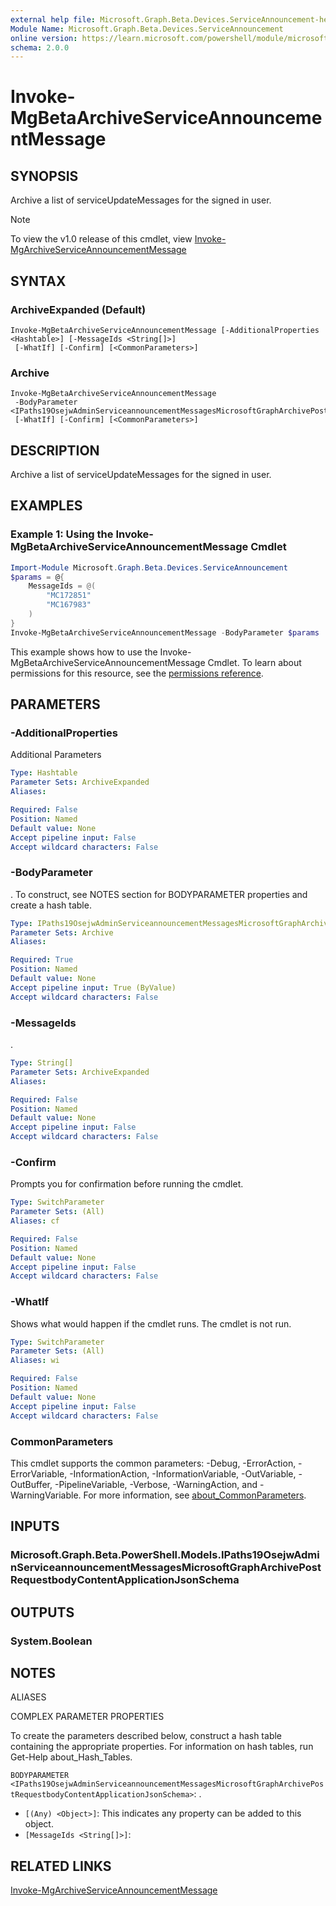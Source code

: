 ```yaml
---
external help file: Microsoft.Graph.Beta.Devices.ServiceAnnouncement-help.xml
Module Name: Microsoft.Graph.Beta.Devices.ServiceAnnouncement
online version: https://learn.microsoft.com/powershell/module/microsoft.graph.beta.devices.serviceannouncement/invoke-mgbetaarchiveserviceannouncementmessage
schema: 2.0.0
---
```


# Invoke-MgBetaArchiveServiceAnnouncementMessage

## SYNOPSIS
Archive a list of serviceUpdateMessages for the signed in user.

> [!NOTE]
> To view the v1.0 release of this cmdlet, view [Invoke-MgArchiveServiceAnnouncementMessage](/powershell/module/Microsoft.Graph.Devices.ServiceAnnouncement/Invoke-MgArchiveServiceAnnouncementMessage?view=graph-powershell-v1.0)

## SYNTAX

### ArchiveExpanded (Default)
```
Invoke-MgBetaArchiveServiceAnnouncementMessage [-AdditionalProperties <Hashtable>] [-MessageIds <String[]>]
 [-WhatIf] [-Confirm] [<CommonParameters>]
```

### Archive
```
Invoke-MgBetaArchiveServiceAnnouncementMessage
 -BodyParameter <IPaths19OsejwAdminServiceannouncementMessagesMicrosoftGraphArchivePostRequestbodyContentApplicationJsonSchema>
 [-WhatIf] [-Confirm] [<CommonParameters>]
```

## DESCRIPTION
Archive a list of serviceUpdateMessages for the signed in user.

## EXAMPLES
### Example 1: Using the Invoke-MgBetaArchiveServiceAnnouncementMessage Cmdlet
```powershell
Import-Module Microsoft.Graph.Beta.Devices.ServiceAnnouncement
$params = @{
	MessageIds = @(
		"MC172851"
		"MC167983"
	)
}
Invoke-MgBetaArchiveServiceAnnouncementMessage -BodyParameter $params
```
This example shows how to use the Invoke-MgBetaArchiveServiceAnnouncementMessage Cmdlet.
To learn about permissions for this resource, see the [permissions reference](/graph/permissions-reference).

## PARAMETERS

### -AdditionalProperties
Additional Parameters

```yaml
Type: Hashtable
Parameter Sets: ArchiveExpanded
Aliases:

Required: False
Position: Named
Default value: None
Accept pipeline input: False
Accept wildcard characters: False
```

### -BodyParameter
.
To construct, see NOTES section for BODYPARAMETER properties and create a hash table.

```yaml
Type: IPaths19OsejwAdminServiceannouncementMessagesMicrosoftGraphArchivePostRequestbodyContentApplicationJsonSchema
Parameter Sets: Archive
Aliases:

Required: True
Position: Named
Default value: None
Accept pipeline input: True (ByValue)
Accept wildcard characters: False
```

### -MessageIds
.

```yaml
Type: String[]
Parameter Sets: ArchiveExpanded
Aliases:

Required: False
Position: Named
Default value: None
Accept pipeline input: False
Accept wildcard characters: False
```

### -Confirm
Prompts you for confirmation before running the cmdlet.

```yaml
Type: SwitchParameter
Parameter Sets: (All)
Aliases: cf

Required: False
Position: Named
Default value: None
Accept pipeline input: False
Accept wildcard characters: False
```

### -WhatIf
Shows what would happen if the cmdlet runs.
The cmdlet is not run.

```yaml
Type: SwitchParameter
Parameter Sets: (All)
Aliases: wi

Required: False
Position: Named
Default value: None
Accept pipeline input: False
Accept wildcard characters: False
```

### CommonParameters
This cmdlet supports the common parameters: -Debug, -ErrorAction, -ErrorVariable, -InformationAction, -InformationVariable, -OutVariable, -OutBuffer, -PipelineVariable, -Verbose, -WarningAction, and -WarningVariable. For more information, see [about_CommonParameters](http://go.microsoft.com/fwlink/?LinkID=113216).

## INPUTS

### Microsoft.Graph.Beta.PowerShell.Models.IPaths19OsejwAdminServiceannouncementMessagesMicrosoftGraphArchivePostRequestbodyContentApplicationJsonSchema
## OUTPUTS

### System.Boolean
## NOTES

ALIASES

COMPLEX PARAMETER PROPERTIES

To create the parameters described below, construct a hash table containing the appropriate properties. For information on hash tables, run Get-Help about_Hash_Tables.


`BODYPARAMETER <IPaths19OsejwAdminServiceannouncementMessagesMicrosoftGraphArchivePostRequestbodyContentApplicationJsonSchema>`: .
  - `[(Any) <Object>]`: This indicates any property can be added to this object.
  - `[MessageIds <String[]>]`: 

## RELATED LINKS
[Invoke-MgArchiveServiceAnnouncementMessage](/powershell/module/Microsoft.Graph.Devices.ServiceAnnouncement/Invoke-MgArchiveServiceAnnouncementMessage?view=graph-powershell-v1.0)
